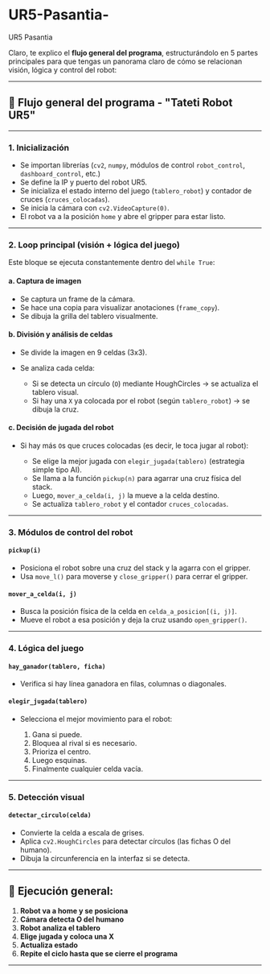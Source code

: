 # UR5-Pasantia-
UR5 Pasantia 


Claro, te explico el **flujo general del programa**, estructurándolo en 5 partes principales para que tengas un panorama claro de cómo se relacionan visión, lógica y control del robot:

---

## 🧠 **Flujo general del programa - "Tateti Robot UR5"**

---

### 1. **Inicialización**

* Se importan librerías (`cv2`, `numpy`, módulos de control `robot_control`, `dashboard_control`, etc.)
* Se define la IP y puerto del robot UR5.
* Se inicializa el estado interno del juego (`tablero_robot`) y contador de cruces (`cruces_colocadas`).
* Se inicia la cámara con `cv2.VideoCapture(0)`.
* El robot va a la posición `home` y abre el gripper para estar listo.

---

### 2. **Loop principal (visión + lógica del juego)**

Este bloque se ejecuta constantemente dentro del `while True`:

#### a. **Captura de imagen**

* Se captura un frame de la cámara.
* Se hace una copia para visualizar anotaciones (`frame_copy`).
* Se dibuja la grilla del tablero visualmente.

#### b. **División y análisis de celdas**

* Se divide la imagen en 9 celdas (3x3).
* Se analiza cada celda:

  * Si se detecta un círculo (`O`) mediante HoughCircles → se actualiza el tablero visual.
  * Si hay una `X` ya colocada por el robot (según `tablero_robot`) → se dibuja la cruz.

#### c. **Decisión de jugada del robot**

* Si hay más `O`s que cruces colocadas (es decir, le toca jugar al robot):

  * Se elige la mejor jugada con `elegir_jugada(tablero)` (estrategia simple tipo AI).
  * Se llama a la función `pickup(n)` para agarrar una cruz física del stack.
  * Luego, `mover_a_celda(i, j)` la mueve a la celda destino.
  * Se actualiza `tablero_robot` y el contador `cruces_colocadas`.

---

### 3. **Módulos de control del robot**

#### `pickup(i)`

* Posiciona el robot sobre una cruz del stack y la agarra con el gripper.
* Usa `move_l()` para moverse y `close_gripper()` para cerrar el gripper.

#### `mover_a_celda(i, j)`

* Busca la posición física de la celda en `celda_a_posicion[(i, j)]`.
* Mueve el robot a esa posición y deja la cruz usando `open_gripper()`.

---

### 4. **Lógica del juego**

#### `hay_ganador(tablero, ficha)`

* Verifica si hay línea ganadora en filas, columnas o diagonales.

#### `elegir_jugada(tablero)`

* Selecciona el mejor movimiento para el robot:

  1. Gana si puede.
  2. Bloquea al rival si es necesario.
  3. Prioriza el centro.
  4. Luego esquinas.
  5. Finalmente cualquier celda vacía.

---

### 5. **Detección visual**

#### `detectar_circulo(celda)`

* Convierte la celda a escala de grises.
* Aplica `cv2.HoughCircles` para detectar círculos (las fichas O del humano).
* Dibuja la circunferencia en la interfaz si se detecta.

---

## 📌 Ejecución general:

1. **Robot va a home y se posiciona**
2. **Cámara detecta O del humano**
3. **Robot analiza el tablero**
4. **Elige jugada y coloca una X**
5. **Actualiza estado**
6. **Repite el ciclo hasta que se cierre el programa**

---
